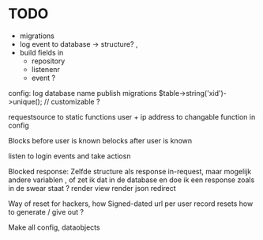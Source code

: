 # TODO
- migrations
- log event to database -> structure? , 
- build fields in
  - repository
  - listenenr
  - event ?


config: log database name
publish migrations
$table->string('xid')->unique(); // customizable ?

requestsource to static functions
user + ip address to changable function in config


Blocks before user is known
belocks after user is known

listen to login events and take actiosn

Blocked response:
Zelfde structure als response in-request, maar mogelijk andere variablen
, of zet ik dat in de database en doe ik een response zoals in de swear staat ?
render view
render json
redirect

Way of reset for hackers, how
Signed-dated url per user
record resets
how to generate / give out ?

Make all config, dataobjects

